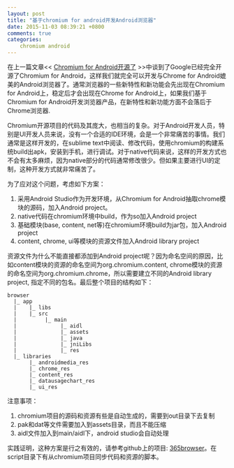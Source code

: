 ```yaml
---
layout: post
title: "基于chromium for android开发Android浏览器"
date: 2015-11-03 08:39:21 +0800
comments: true
categories:
    chromium android 
---
```


在上一篇文章<< [Chromium for Android开源了][1] >>中谈到了Google已经完全开源了Chromium for Android，这样我们就完全可以开发与Chrome for Android媲美的Android浏览器了。通常浏览器的一些新特性和新功能会先出现在Chromium for Android上，稳定后才会出现在Chrome for Android上，如果我们基于Chromium for Android开发浏览器产品，在新特性和新功能方面不会落后于Chrome浏览器.

Chromium开源项目的代码及其庞大，也相当的复杂。对于Android开发人员，特别是UI开发人员来说，没有一个合适的IDE环境，会是一个非常痛苦的事情。我们通常是这样开发的，在sublime text中阅读、修改代码，使用chromium的构建系统build出apk，安装到手机，进行调试。对于native代码来说，这样的开发方式也不会有太多麻烦，因为native部分的代码通常修改很少。但如果主要进行UI的定制，这种开发方式就非常痛苦了。

为了应对这个问题，考虑如下方案：

1. 采用Android Studio作为开发环境，从Chromium for Android抽取chrome模块的源码，加入Android project。
2. native代码在chromium环境中build，作为so加入Android project
3. 基础模块(base, content, net等)在chromium环境build为jar包，加入Android project
4. content, chrome, ui等模块的资源文件加入Android library project

资源文件为什么不能直接都添加到Android project呢？因为命名空间的原因，比如content模块的资源的命名空间为org.chromium.content, chrome模块的资源的命名空间为org.chromium.chrome，所以需要建立不同的Android library project, 指定不同的包名。最后整个项目的结构如下：

```
browser
  |_ app
  |    |_ libs
  |    |_ src
  |         |_ main
  |              |_ aidl
  |              |_ assets
  |              |_ java
  |              |_ jniLibs
  |              |_ res
  |_ libraries
       |_ androidmedia_res
       |_ chrome_res
       |_ content_res
       |_ datausagechart_res
       |_ ui_res
```

注意事项：

1. chromium项目的源码和资源有些是自动生成的，需要到out目录下去复制
2. pak和dat等文件需要加入到assets目录，而且不能压缩
3. aidl文件加入到main/aidl下，android studio会自动处理

实践证明，这种方案是行之有效的，请参考github上的项目: [365browser][2]。在script目录下有从chromium项目同步代码和资源的脚本。


[1]: http://mogoweb.net/blog/2015/09/25/chromium-for-android-already-open-source/
[2]: https://github.com/mogoweb/365browser
